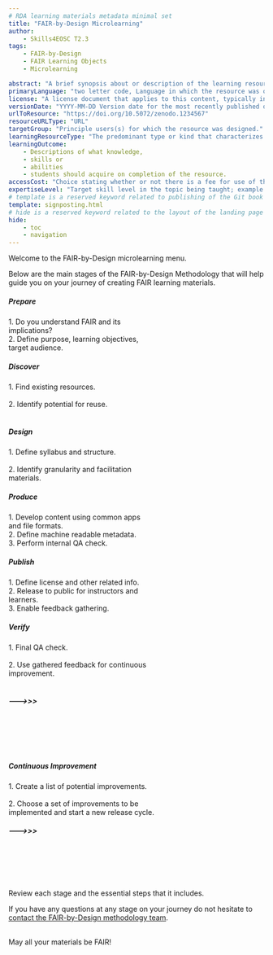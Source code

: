 ```yaml
---
# RDA learning materials metadata minimal set
title: "FAIR-by-Design Microlearning"
author: 
    - Skills4EOSC T2.3
tags: 
    - FAIR-by-Design
    - FAIR Learning Objects
    - Microlearning

abstract: "A brief synopsis about or description of the learning resource."
primaryLanguage: "two letter code, Language in which the resource was originally published or made available."
license: "A license document that applies to this content, typically indicated by URL"
versionDate: "YYYY-MM-DD Version date for the most recently published or broadcast resource."
urlToResource: "https://doi.org/10.5072/zenodo.1234567"
resourceURLType: "URL"
targetGroup: "Principle users(s) for which the resource was designed."
learningResourceType: "The predominant type or kind that characterizes the learning resource."
learningOutcome: 
    - Descriptions of what knowledge, 
    - skills or 
    - abilities 
    - students should acquire on completion of the resource.
accessCost: "Choice stating whether or not there is a fee for use of the resource (CV = Y/N/Maybe with recommendation that further explanation of “Maybe” goes in the Description field"
expertiseLevel: "Target skill level in the topic being taught; example values include: beginner, intermediate, advanced"
# template is a reserved keyword related to publishing of the Git book itself and not part of the RDA metadata schema. Please leave it as is and don't edit it manually
template: signposting.html
# hide is a reserved keyword related to the layout of the landing page and not part of the RDA metadata schema. Please leave it as is and don't edit it manually
hide:
    - toc
    - navigation
---
```


<div class="p-5 m-5 bg-dark text-white">
    <p> Welcome to the FAIR-by-Design microlearning menu. </p>
    <p>Below are the main stages of the FAIR-by-Design Methodology that will help guide you on your journey of creating FAIR learning materials.</p>
</div>


<div class="row">
  <div class="col-sm-4">
    <div class="card text-white bg-primary mb-3" style="max-width: 18rem;">
      <div class="card-body">
        <h5 class="card-title">Prepare</h5>
        <p class="card-text">1. Do you understand FAIR and its implications?</br>2. Define purpose, learning objectives, target audience.</p>
      </div>
    </div>
  </div>

  <div class="col-sm-4">
    <div class="card text-white bg-secondary mb-3" style="max-width: 18rem;">
      <div class="card-body">
        <h5 class="card-title">Discover</h5>
        <p class="card-text">1. Find existing resources. </br></br>2. Identify potential for reuse.</br></br></p>
      </div>
    </div>
  </div>

  <div class="col-sm-4">
    <div class="card text-white bg-success mb-3" style="max-width: 18rem;">
      <div class="card-body">
        <h5 class="card-title">Design</h5>
        <p class="card-text">1. Define syllabus and structure. </br></br>2. Identify granularity and facilitation materials.</p>
      </div>
    </div>
  </div>

  <div class="col-sm-4">
    <div class="card text-white bg-danger mb-3" style="max-width: 18rem;">
      <div class="card-body">
        <h5 class="card-title">Produce</h5>
        <p class="card-text">1. Develop content using common apps and file formats. </br> 2. Define machine readable metadata. </br> 3. Perform internal QA check.</p>
      </div>
    </div>
  </div>

  <div class="col-sm-4">
    <div class="card text-white bg-warning mb-3" style="max-width: 18rem;">
      <div class="card-body">
        <h5 class="card-title">Publish</h5>
        <p class="card-text">1. Define license and other related info. </br>2. Release to public for instructors and learners. </br>3. Enable feedback gathering.</p>
      </div>
    </div>
  </div>

  <div class="col-sm-4">
    <div class="card text-white bg-info mb-3" style="max-width: 18rem;">
      <div class="card-body">
        <h5 class="card-title">Verify</h5>
        <p class="card-text">1. Final QA check. </br> </br> 2. Use gathered feedback for continuous improvement.</br></br></p>
      </div>
    </div>
  </div>
</div>

<div class="row">
  <div class="col-sm-4">
    <div class="card bg-light mb-3" style="max-width: 18rem;">
      <div class="card-body">
        <h5 class="card-title">--->>></h5>
        <p class="card-text"></br></br></br></br></p>
      </div>
    </div>
  </div>

  <div class="col-sm-4">
    <div class="card bg-light mb-3" style="max-width: 18rem;">
      <div class="card-body">
        <h5 class="card-title">Continuous Improvement</h5>
        <p class="card-text">1. Create a list of potential improvements. </br></br> 2. Choose a set of improvements to be implemented and start a new release cycle.</br></p>
      </div>
    </div>
  </div>

  <div class="col-sm-4">
    <div class="card bg-light mb-3" style="max-width: 18rem;">
      <div class="card-body">
        <h5 class="card-title">--->>></h5>
        <p class="card-text"></br></br></br></br></p>
      </div>
    </div>
  </div>
</div>
  
<div class="p-5 m-5 bg-dark text-white">
    <p>Review each stage and the essential steps that it includes.</p> 
    <p>If you have any questions at any stage on your journey do not hesitate to <a href="mailto:sonja.filiposka@finki.ukim.mk">contact the FAIR-by-Design methodology team</a>.</p>
    <p></br>May all your materials be FAIR!</p> 
</div>